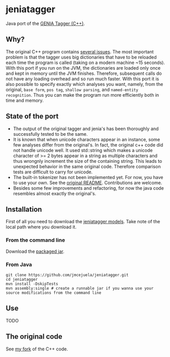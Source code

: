 # jeniatagger

Java port of the [GENIA Tagger (C++)](http://www.nactem.ac.uk/tsujii/GENIA/tagger/).


## Why?

The original C++ program contains [several issues](https://github.com/jmcejuela/geniatagger#known-issues). The most important problem is that the tagger uses big dictionaries that have to be reloaded each time the program is called (taking on a modern machine ~15 seconds). With this port if you run on the JVM, the dictionaries are loaded only once and kept in memory until the JVM finishes. Therefore, subsequent calls do not have any loading overhead and so run much faster. With this port it is also possible to specify exactly which analyses you want, namely, from the original, `base form`, `pos tag`, `shallow parsing`, and `named-entity recognition`. Thus you can make the program run more efficiently both in time and memory.


## State of the port

* The output of the original tagger and jenia's has been thoroughly and successfully tested to be the same.
* It is known that when unicode characters appear in an instance, some few analyses differ from the original's. In fact, the original c++ code did not handle unicode well. It used std::string which makes a unicode character of >= 2 bytes appear in a string as multiple characters and thus wrongnly increment the size of the containing string. This leads to unexpected behavior in the same original code. Therefore comparison tests are difficult to carry for unicode.
* The built-in tokenizer has not been implemented yet. For now, you have to use your own. See the [original README](https://github.com/jmcejuela/jeniatagger/ORIGINAL_GENIATAGGER_README). Contributions are welcome.
* Besides some few improvements and refactoring, for now the java code resembles almost exactly the original's.


## Installation

First of all you need to download the [jeniatagger models](http://sourceforge.net/projects/jeniatagger/files/models.zip/download). Take note of the local path where you download it.

### From the command line

Download the [packaged jar](http://sourceforge.net/projects/jeniatagger/files/jeniatagger-0.4.0-jar-with-dependencies.jar/download).

### From Java

    git clone https://github.com/jmcejuela/jeniatagger.git
    cd jeniatagger
    mvn install -DskipTests
    mvn assembly:single # create a runnable jar if you wanna use your source modifications from the command line

## Use

TODO


## The original code

See [my fork](https://github.com/jmcejuela/geniatagger) of the C++ code.